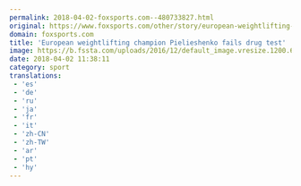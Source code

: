 ```yaml
---
permalink: 2018-04-02-foxsports.com--480733827.html
original: https://www.foxsports.com/other/story/european-weightlifting-champion-pielieshenko-fails-drug-test-040218
domain: foxsports.com
title: 'European weightlifting champion Pielieshenko fails drug test'
image: https://b.fssta.com/uploads/2016/12/default_image.vresize.1200.630.high.0.png
date: 2018-04-02 11:38:11
category: sport
translations: 
 - 'es'
 - 'de'
 - 'ru'
 - 'ja'
 - 'fr'
 - 'it'
 - 'zh-CN'
 - 'zh-TW'
 - 'ar'
 - 'pt'
 - 'hy'
---
```


